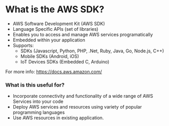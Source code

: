# What is the AWS SDK?

* AWS Software Development Kit (AWS SDK)
* Language Specific  APIs (set of libraries)
* Enables you to access and manage AWS services programatically
* Embedded within your application
* Supports:
  * SDKs (Javascript, Python, PHP, .Net, Ruby, Java, Go, Node.js, C++)
  * Mobile SDKs (Android, iOS)
  * IoT Devices SDKs (Embedded C, Arduino)

For more info: https://docs.aws.amazon.com/

### What is this useful for?

* Incorporate connectivity and functionality of a wide range of AWS Services into your code
* Deploy AWS services and resources using variety of popular programming languages
* Use AWS resources in existing application.
